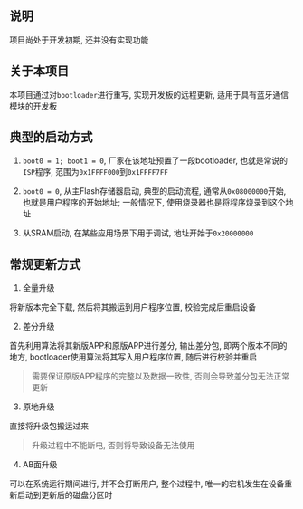 ## 说明

项目尚处于开发初期, 还并没有实现功能 

## 关于本项目

本项目通过对`bootloader`进行重写, 实现开发板的远程更新, 适用于具有蓝牙通信模块的开发板 

## 典型的启动方式

1. `boot0 = 1; boot1 = 0`, 厂家在该地址预置了一段bootloader, 也就是常说的`ISP`程序, 范围为`0x1FFFF000`到`0x1FFFF7FF`

2. `boot0 = 0`, 从主Flash存储器启动, 典型的启动流程, 通常从`0x08000000`开始, 也就是用户程序的开始地址; 一般情况下, 使用烧录器也是将程序烧录到这个地址

3. 从SRAM启动, 在某些应用场景下用于调试, 地址开始于`0x20000000`

## 常规更新方式

1. 全量升级 

将新版本完全下载, 然后将其搬运到用户程序位置, 校验完成后重启设备 

2. 差分升级 

首先利用算法将其新版APP和原版APP进行差分, 输出差分包, 即两个版本不同的地方, bootloader使用算法将其写入用户程序位置, 随后进行校验并重启 

> 需要保证原版APP程序的完整以及数据一致性, 否则会导致差分包无法正常更新 

3. 原地升级 

直接将升级包搬运过来 

> 升级过程中不能断电, 否则将导致设备无法使用 

4. AB面升级 

可以在系统运行期间进行, 并不会打断用户, 整个过程中, 唯一的宕机发生在设备重新启动到更新后的磁盘分区时 


